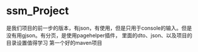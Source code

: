 # ssm_Project
是我们项目的前一步的版本，有json，有使用，但是只用于console的输入。但是没有用gjson。有分页，是使用pagehelper插件，
里面的dto、json、以及项目的目录设置值得学习
第一个好的maven项目
